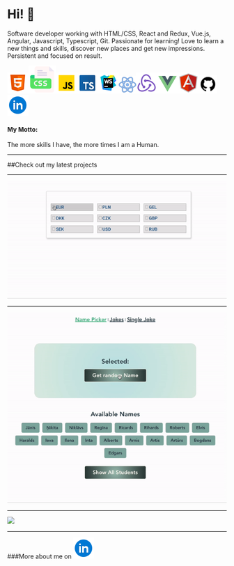 <h1>Hi! 👋 </h1>

<p>Software developer working with HTML/CSS, React and Redux, Vue.js, Angular, Javascript, Typescript, Git. Passionate for learning! Love to learn a new things and skills, discover new places and get new impressions.
Persistent and focused on result. </p>
<div>
<img src="icons8-html-5-48.png" alt="HTML"><img src="icons8-css-64.png" alt="CSS"><img src="icons8-javascript-48.png" alt="JS"><img src="icons8-typescript-48.png" alt="TS"><img src="icons8-webstorm-48.png" alt="WS"><img src="icons8-react-40.png" alt="React"><img src="icons8-redux-48.png" alt="Redux"><img src="icons8-vue-js-48.png" alt="Vue.js"><img src="icons8-angularjs-48.png" alt="Angular.js"><img src="icons8-github-30.png" alt="GitHub"><img src="icons8-linkedin-circled-48.png" alt="Linkedin">
</div>
<h4>My Motto:</h4>
<p>The more skills I have, the more times I am a Human.</p>
<hr>

##Check out my latest projects
<hr>
<img src="currency-picker.gif">
<hr>
<img src="random-name-picker.gif">
<hr>
<img src="rick-and-morty-Angular.gif">
<hr>

###More about me on
<a href="http://linkedin.com/in/inta-ozolina">
<img src="icons8-linkedin-circled-48.png" alt="Linkedin"></a>

